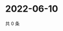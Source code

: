 # 2022-06-10

共 0 条

<!-- BEGIN WEIBO -->
<!-- 最后更新时间 Fri Jun 10 2022 20:32:07 GMT+0800 (China Standard Time) -->

<!-- END WEIBO -->
